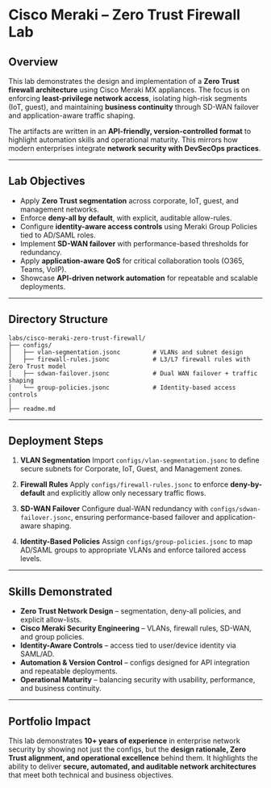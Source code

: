 # Cisco Meraki – Zero Trust Firewall Lab

## Overview

This lab demonstrates the design and implementation of a **Zero Trust firewall architecture** using Cisco Meraki MX appliances. The focus is on enforcing **least-privilege network access**, isolating high-risk segments (IoT, guest), and maintaining **business continuity** through SD-WAN failover and application-aware traffic shaping.

The artifacts are written in an **API-friendly, version-controlled format** to highlight automation skills and operational maturity. This mirrors how modern enterprises integrate **network security with DevSecOps practices**.

---

## Lab Objectives

* Apply **Zero Trust segmentation** across corporate, IoT, guest, and management networks.
* Enforce **deny-all by default**, with explicit, auditable allow-rules.
* Configure **identity-aware access controls** using Meraki Group Policies tied to AD/SAML roles.
* Implement **SD-WAN failover** with performance-based thresholds for redundancy.
* Apply **application-aware QoS** for critical collaboration tools (O365, Teams, VoIP).
* Showcase **API-driven network automation** for repeatable and scalable deployments.

---

## Directory Structure

```plaintext
labs/cisco-meraki-zero-trust-firewall/
├── configs/
│   ├── vlan-segmentation.jsonc         # VLANs and subnet design
│   ├── firewall-rules.jsonc            # L3/L7 firewall rules with Zero Trust model
│   ├── sdwan-failover.jsonc            # Dual WAN failover + traffic shaping
│   └── group-policies.jsonc            # Identity-based access controls
│
├── readme.md

````

---

## Deployment Steps

1. **VLAN Segmentation**
   Import `configs/vlan-segmentation.jsonc` to define secure subnets for Corporate, IoT, Guest, and Management zones.

2. **Firewall Rules**
   Apply `configs/firewall-rules.jsonc` to enforce **deny-by-default** and explicitly allow only necessary traffic flows.

3. **SD-WAN Failover**
   Configure dual-WAN redundancy with `configs/sdwan-failover.jsonc`, ensuring performance-based failover and application-aware shaping.

4. **Identity-Based Policies**
   Assign `configs/group-policies.jsonc` to map AD/SAML groups to appropriate VLANs and enforce tailored access levels.

---

## Skills Demonstrated

* **Zero Trust Network Design** – segmentation, deny-all policies, and explicit allow-lists.
* **Cisco Meraki Security Engineering** – VLANs, firewall rules, SD-WAN, and group policies.
* **Identity-Aware Controls** – access tied to user/device identity via SAML/AD.
* **Automation & Version Control** – configs designed for API integration and repeatable deployments.
* **Operational Maturity** – balancing security with usability, performance, and business continuity.

---

## Portfolio Impact

This lab demonstrates **10+ years of experience** in enterprise network security by showing not just the configs, but the **design rationale, Zero Trust alignment, and operational excellence** behind them. It highlights the ability to deliver **secure, automated, and auditable network architectures** that meet both technical and business objectives.

```
